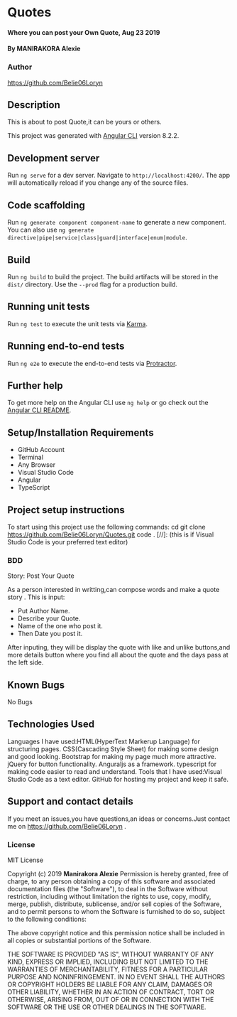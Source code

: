 # Quotes
#### Where you can post your Own Quote, Aug 23 2019
#### By MANIRAKORA Alexie
### Author
https://github.com/Belie06Loryn
## Description
This is about to post Quote,it can be yours or others.

This project was generated with [Angular CLI](https://github.com/angular/angular-cli) version 8.2.2.

## Development server

Run `ng serve` for a dev server. Navigate to `http://localhost:4200/`. The app will automatically reload if you change any of the source files.

## Code scaffolding

Run `ng generate component component-name` to generate a new component. You can also use `ng generate directive|pipe|service|class|guard|interface|enum|module`.

## Build

Run `ng build` to build the project. The build artifacts will be stored in the `dist/` directory. Use the `--prod` flag for a production build.

## Running unit tests

Run `ng test` to execute the unit tests via [Karma](https://karma-runner.github.io).

## Running end-to-end tests

Run `ng e2e` to execute the end-to-end tests via [Protractor](http://www.protractortest.org/).

## Further help

To get more help on the Angular CLI use `ng help` or go check out the [Angular CLI README](https://github.com/angular/angular-cli/blob/master/README.md).

## Setup/Installation Requirements
* GitHub Account
* Terminal
* Any Browser
* Visual Studio Code 
* Angular
* TypeScript
## Project setup instructions
To start using this project use the following commands:
cd 
git clone  https://github.com/Belie06Loryn/Quotes.git
code . [//]:  (this is if Visual Studio Code is your preferred text editor)
### BDD
Story: Post Your Quote

As a person interested in writting,can compose words and make a quote story .
This is input:
* Put Author Name.
* Describe your Quote.
* Name of the one who post it.
* Then Date you post it.

After inputing, they will be display the quote with like and unlike buttons,and more details button where you find all about the quote and the days pass at the left side.
## Known Bugs
No Bugs
## Technologies Used
Languages I have used:HTML(HyperText Markerup Language) for structuring pages.
                     CSS(Cascading Style Sheet) for making some design and good looking.
                     Bootstrap for making my page much more attractive.
                     jQuery for button functionality.
                     Anguraljs as a framework. 
                     typescript for making code easier to read and understand.
Tools that I have used:Visual Studio Code as a text editor.
                       GitHub for hosting my project and keep it safe.
## Support and contact details
If you meet an issues,you have questions,an ideas or concerns.Just contact me on https://github.com/Belie06Loryn .
### License
MIT License

Copyright (c) 2019 **Manirakora Alexie**
Permission is hereby granted, free of charge, to any person obtaining a copy
of this software and associated documentation files (the "Software"), to deal
in the Software without restriction, including without limitation the rights
to use, copy, modify, merge, publish, distribute, sublicense, and/or sell
copies of the Software, and to permit persons to whom the Software is
furnished to do so, subject to the following conditions:

The above copyright notice and this permission notice shall be included in all
copies or substantial portions of the Software.

THE SOFTWARE IS PROVIDED "AS IS", WITHOUT WARRANTY OF ANY KIND, EXPRESS OR
IMPLIED, INCLUDING BUT NOT LIMITED TO THE WARRANTIES OF MERCHANTABILITY,
FITNESS FOR A PARTICULAR PURPOSE AND NONINFRINGEMENT. IN NO EVENT SHALL THE
AUTHORS OR COPYRIGHT HOLDERS BE LIABLE FOR ANY CLAIM, DAMAGES OR OTHER
LIABILITY, WHETHER IN AN ACTION OF CONTRACT, TORT OR OTHERWISE, ARISING FROM,
OUT OF OR IN CONNECTION WITH THE SOFTWARE OR THE USE OR OTHER DEALINGS IN THE
SOFTWARE.

